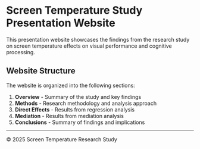 # Screen Temperature Study Presentation Website

This presentation website showcases the findings from the research study on screen temperature effects on visual performance and cognitive processing.

## Website Structure

The website is organized into the following sections:

1. **Overview** - Summary of the study and key findings
2. **Methods** - Research methodology and analysis approach
3. **Direct Effects** - Results from regression analysis
4. **Mediation** - Results from mediation analysis
5. **Conclusions** - Summary of findings and implications
---

© 2025 Screen Temperature Research Study
